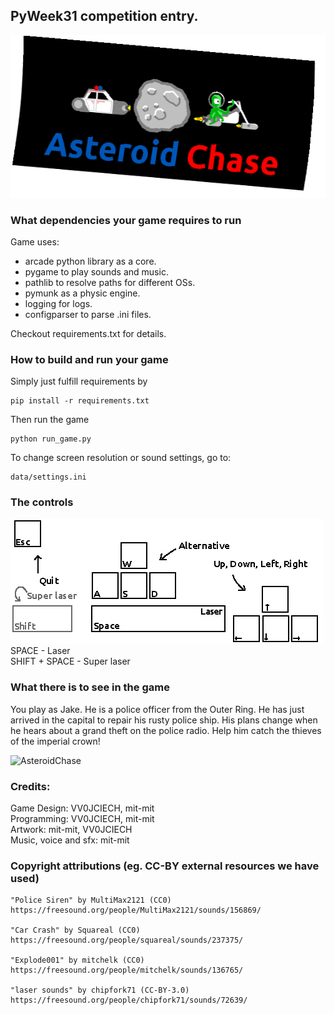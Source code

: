 ## PyWeek31 competition entry. 
![PyWeek31-Asteroid-Chase](logo.gif)

### What dependencies your game requires to run
Game uses:
- arcade python library as a core.
- pygame to play sounds and music.
- pathlib to resolve paths for different OSs.
- pymunk as a physic engine.
- logging for logs.
- configparser to parse .ini files.

Checkout requirements.txt for details.

### How to build and run your game
Simply just fulfill requirements by
```
pip install -r requirements.txt
```
Then run the game
```
python run_game.py
```
To change screen resolution or sound settings, go to:
```
data/settings.ini
```


### The controls
![Controls](keyboard.gif)
SPACE - Laser \
SHIFT + SPACE - Super laser


### What there is to see in the game
You play as Jake. He is a police officer from the Outer Ring. 
He has just arrived in the capital to repair his rusty police ship. 
His plans change when he hears about a grand theft on the police radio. 
Help him catch the thieves of the imperial crown!

![AsteroidChase](gameplay.gif)

### Credits:
Game Design: VV0JCIECH, mit-mit \
Programming: VV0JCIECH, mit-mit \
Artwork: mit-mit, VV0JCIECH \
Music, voice and sfx: mit-mit

### Copyright attributions (eg. CC-BY external resources we have used)
```
"Police Siren" by MultiMax2121 (CC0)
https://freesound.org/people/MultiMax2121/sounds/156869/

"Car Crash" by Squareal (CC0)
https://freesound.org/people/squareal/sounds/237375/

"Explode001" by mitchelk (CC0)
https://freesound.org/people/mitchelk/sounds/136765/

"laser sounds" by chipfork71 (CC-BY-3.0)
https://freesound.org/people/chipfork71/sounds/72639/
```
